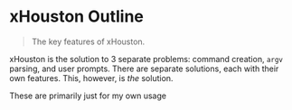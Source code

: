 # xHouston Outline

> The key features of xHouston.

xHouston is the solution to 3 separate problems: command creation, `argv` parsing, and user prompts. There are separate solutions, each with their own features. This, however, is *the* solution.

These are primarily just for my own usage